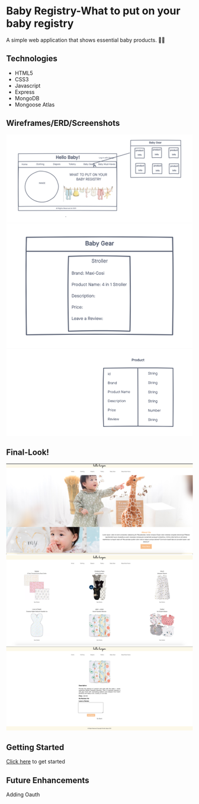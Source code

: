 # Baby Registry-What to put on your baby registry

A simple web application that shows essential baby products. 👶🏻

## Technologies
- HTML5
- CSS3
- Javascript
- Express
- MongoDB
- Mongoose Atlas

## Wireframes/ERD/Screenshots
![wireframe](./images/wireframe.png)
![wireframe2](./images/wireframe2.png)
![ERD](./images/ERD.png)

## Final-Look!
![homepage](./images/homepage.png)
![productspage](./images/productspage.png)
![detailspage](./images/detailspage.png)



## Getting Started
[Click here](https://hello-harper.herokuapp.com/) to get started

## Future Enhancements
Adding Oauth